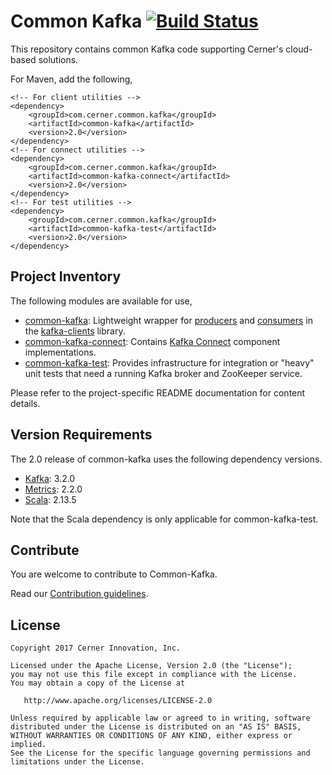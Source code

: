 # Common Kafka [![Build Status](https://travis-ci.com/cerner/common-kafka.svg?branch=master)](https://travis-ci.com/cerner/common-kafka)


This repository contains common Kafka code supporting Cerner's cloud-based solutions.

For Maven, add the following,

```
<!-- For client utilities -->
<dependency>
    <groupId>com.cerner.common.kafka</groupId>
    <artifactId>common-kafka</artifactId>
    <version>2.0</version>
</dependency>
<!-- For connect utilities -->
<dependency>
    <groupId>com.cerner.common.kafka</groupId>
    <artifactId>common-kafka-connect</artifactId>
    <version>2.0</version>
</dependency>
<!-- For test utilities -->
<dependency>
    <groupId>com.cerner.common.kafka</groupId>
    <artifactId>common-kafka-test</artifactId>
    <version>2.0</version>
</dependency>
```

## Project Inventory

The following modules are available for use,

* [common-kafka](common-kafka/README.md): Lightweight wrapper for
[producers](http://kafka.apache.org/0102/javadoc/org/apache/kafka/clients/producer/KafkaProducer.html)
and [consumers](http://kafka.apache.org/0102/javadoc/org/apache/kafka/clients/consumer/KafkaConsumer.html)
in the [kafka-clients](https://github.com/apache/kafka/tree/trunk/clients) library.
* [common-kafka-connect](common-kafka-connect/README.md): Contains
[Kafka Connect](http://kafka.apache.org/documentation.html#connect) component implementations.
* [common-kafka-test](common-kafka-test/README.md): Provides infrastructure for integration or "heavy"
unit tests that need a running Kafka broker and ZooKeeper service.

Please refer to the project-specific README documentation for content details.

## Version Requirements

The 2.0 release of common-kafka uses the following dependency versions.

* [Kafka](http://kafka.apache.org/): 3.2.0
* [Metrics](http://metrics.dropwizard.io/): 2.2.0
* [Scala](https://scala-lang.org/): 2.13.5

Note that the Scala dependency is only applicable for common-kafka-test.

## Contribute

You are welcome to contribute to Common-Kafka.

Read our [Contribution guidelines](CONTRIBUTING.md).

## License

```
Copyright 2017 Cerner Innovation, Inc.

Licensed under the Apache License, Version 2.0 (the "License");
you may not use this file except in compliance with the License.
You may obtain a copy of the License at

   http://www.apache.org/licenses/LICENSE-2.0

Unless required by applicable law or agreed to in writing, software
distributed under the License is distributed on an "AS IS" BASIS,
WITHOUT WARRANTIES OR CONDITIONS OF ANY KIND, either express or implied.
See the License for the specific language governing permissions and
limitations under the License.
